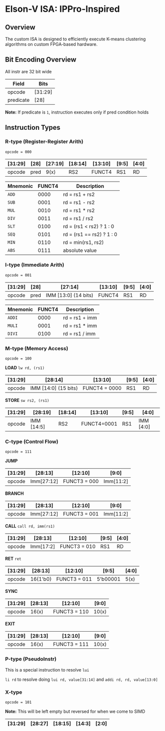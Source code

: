 # Elson-V ISA: IPPro-Inspired 


## Overview  
The custom ISA is designed to efficiently execute K-means clustering algorithms on custom FPGA-based hardware.

## Bit Encoding Overview
All instr are 32 bit wide

| Field | Bits | 
| ------| -----|
| opcode | [31:29]|
| predicate | [28] |

**Note:** If predicate is `1`, instruction executes only if pred condition holds

## Instruction Types

### R-type (Register-Register Arith)
`opcode = 000`

| [31:29] | [28] | [27:19] | [18:14] | [13:10] | [9:5] | [4:0]
|--------|----|-----|------|-----|-----|----|
|opcode| pred |  9(x) | RS2 | FUNCT4 | RS1 | RD |

|Mnemonic|FUNCT4|Description|
| -------| -----|-----------|
| `ADD` | 0000| rd = rs1 + rs2 |
| `SUB` | 0001 | rd = rs1 - rs2 |
| `MUL` | 0010 | rd = rs1 * rs2 |
| `DIV` | 0011 | rd = rs1 / rs2 |
| `SLT` | 0100 | rd = (rs1 < rs2) ? 1 : 0 |
| `SEQ` | 0101 | rd = (rs1 == rs2) ? 1 : 0 |
| `MIN` | 0110 | rd = min(rs1, rs2) |
| `ABS` | 0111 | absolute value |

### I-type (Immediate Arith)
`opcode = 001`

| [31:29] | [28] | [27:14] | [13:10] | [9:5] | [4:0]
|--------|----|-----|---------|----|--|
|opcode| pred | IMM [13:0] (14 bits) | FUNCT4 | RS1 | RD |

|Mnemonic|FUNCT4|Description|
| -------| -----|-----------|
| `ADDI` | 0000| rd = rs1 + imm |
| `MULI` | 0001 | rd = rs1 * imm |
| `DIVI` | 0100 | rd = rs1 / imm |

### M-type (Memory Access)
`opcode = 100`

**LOAD** `lw rd, (rs1)`

| [31:29] | [28:14] | [13:10] | [9:5] | [4:0]
|--------|----|-------|--|-----|
|opcode| IMM [14:0] (15 bits) | FUNCT4 = 0000 | RS1 | RD |

**STORE** `sw rs2, (rs1)`

| [31:29] | [28:19] | [18:14] | [13:10] | [9:5] | [4:0]|
|--------|----|-----|------|---|-----|
|opcode| IMM [14:5] | RS2|FUNCT4=0001 | RS1 | IMM [4:0] |


### C-type  (Control Flow)
`opcode = 111`

**JUMP**

| [31:29] | [28:13] | [12:10] | [9:0] |
| -------| -------- | ------- | ------ |
| opcode | Imm[27:12] | FUNCT3 = 000 | Imm[11:2] |


**BRANCH** 

| [31:29] | [28:13] | [12:10] | [9:0] |
| -------| -------- | ------- | ------ |
| opcode | Imm[27:12] | FUNCT3 = 001 | Imm[11:2] |

**CALL** `call rd, imm(rs1)`

| [31:29] | [28:13] | [12:10] | [9:5] | [4:0]
| -------| -------- | ------- | ------ | ------ |
| opcode | Imm[17:2] | FUNCT3 = 010 | RS1 | RD|

**RET** `ret`

| [31:29] | [28:13] | [12:10] | [9:5] | [4:0]
| -------| -------- | ------- | ------ | ------ |
| opcode | 16{1'b0} | FUNCT3 = 011 | 5'b00001 | 5(x)|

**SYNC** 

| [31:29] | [28:13] | [12:10] | [9:0]
| -------| -------- | ------- | ------ |
| opcode | 16(x) | FUNCT3 = 110 | 10(x) |

**EXIT** 

| [31:29] | [28:13] | [12:10] | [9:0] |
| -------| -------- | ------- | ------ | 
| opcode | 16(x) | FUNCT3 = 111 | 10(x)|

### P-type (PseudoInstr)
This is a special instruction to resolve `lui`

`li rd` to resolve doing `lui rd, value[31:14]` and `addi rd, rd, value[13:0]`

### X-type 
`opcode = 101`

**Note:** This will be left empty but reversed for when we come to SIMD

| [31:29] | [28:27] | [18:15] | [14:3] | [2:0]
|--------|----|-----|----------|--|

